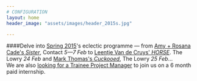 ```yaml
---
# CONFIGURATION
layout: home
header_image: "assets/images/header_2015s.jpg"

---
```

####Delve into [Spring 2015](/current/2015-spring)'s eclectic programme — from [Amy + Rosana Cade's *Sister*](/current/2015-spring/cade), Contact *5—7 Feb* to [Leentje Van de Cruys' *HORSE*](/current/2015-spring/vandecruys). The Lowry *24 Feb* and [Mark Thomas's *Cuckooed*](/current/2015-spring/thomasvandecruys), The Lowry *25 Feb*…<br>We are also [looking for a Trainee Project Manager](http://habmcr.posthaven.com/trainee-project-manager-paid-internship-6-months-with-hab-slash-word-of-warning-from-feb-2015) to join us on a 6 month paid internship.
